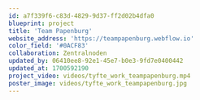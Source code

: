 ```yaml
---
id: a7f339f6-c83d-4829-9d37-ff2d02b4dfa0
blueprint: project
title: 'Team Papenburg'
website_address: 'https://teampapenburg.webflow.io'
color_field: '#0ACF83'
collaboration: Zentralnoden
updated_by: 06410ee8-92e1-45e7-b0e3-9fd7e0400442
updated_at: 1700592190
project_video: videos/tyfte_work_teampapenburg.mp4
poster_image: videos/tyfte_work_teampapenburg.jpg
---
```

